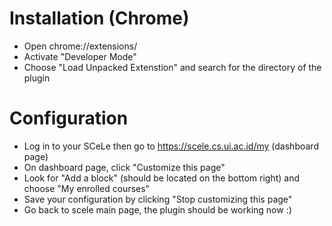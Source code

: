 # Installation (Chrome)
- Open chrome://extensions/
- Activate "Developer Mode"
- Choose "Load Unpacked Extenstion" and search for the directory of the plugin

# Configuration
- Log in to your SCeLe then go to https://scele.cs.ui.ac.id/my (dashboard page)
- On dashboard page, click "Customize this page"
- Look for "Add a block" (should be located on the bottom right) and choose "My enrolled courses"
- Save your configuration by clicking "Stop customizing this page"
- Go back to scele main page, the plugin should be working now :)
